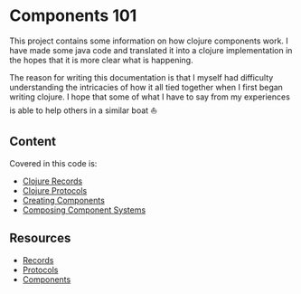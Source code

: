 # Components 101

This project contains some information on how clojure components work. I have made
some java code and translated it into a clojure implementation in the hopes that
it is more clear what is happening.

The reason for writing this documentation is that I myself had difficulty understanding
the intricacies of how it all tied together when I first began writing clojure.
I hope that some of what I have to say from my experiences is able to help others
in a similar boat :boat:

## Content
Covered in this code is:
- [Clojure Records](doc/clojure-records.md)
- [Clojure Protocols](doc/clojure-protocols.md)
- [Creating Components](doc/components.md)
- [Composing Component Systems](doc/composing-component-systems.md)

## Resources

- [Records](https://clojuredocs.org/clojure.core/defrecord)
- [Protocols](https://clojuredocs.org/clojure.core/defprotocol)
- [Components](https://github.com/stuartsierra/component)